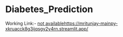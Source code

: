 # Diabetes_Prediction

Working Link:- [not available](https://mritunjay-mainpy-xkruacck8g3ijqsgy2y4rn.streamlit.app/)https://mritunjay-mainpy-xkruacck8g3ijqsgy2y4rn.streamlit.app/

